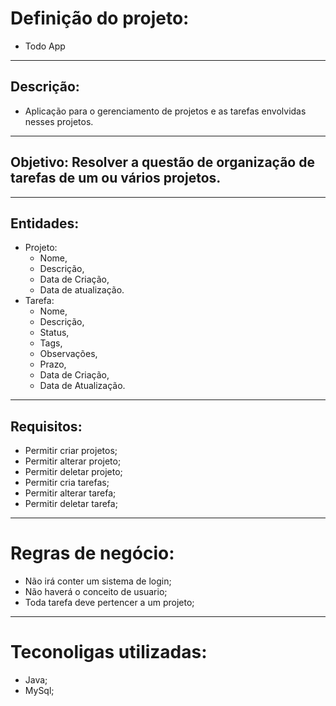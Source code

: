 # Definição do projeto:
* Todo App
___
## Descrição:
* Aplicação para o gerenciamento de projetos e as tarefas envolvidas nesses projetos.
___
## Objetivo: Resolver a questão de organização de tarefas de um ou vários projetos.
___
## Entidades:
* Projeto:
    - Nome,
    - Descrição,
    - Data de Criação,
    - Data de atualização.
* Tarefa:
    - Nome,
    - Descrição,
    - Status,
    - Tags,
    - Observações,
    - Prazo, 
    - Data de Criação,
    - Data de Atualização.

___
## Requisitos:
* Permitir criar projetos;
* Permitir alterar projeto;
* Permitir deletar projeto;
* Permitir cria tarefas;
* Permitir alterar tarefa;
* Permitir deletar tarefa;
___

# Regras de negócio:
* Não irá conter um sistema de login;
* Não haverá o conceito de usuario;
* Toda tarefa deve pertencer a um projeto;
___

# Teconoligas utilizadas:
* Java;
* MySql;



